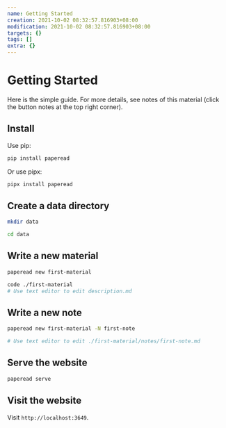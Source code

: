 ```yaml
---
name: Getting Started
creation: 2021-10-02 08:32:57.816903+08:00
modification: 2021-10-02 08:32:57.816903+08:00
targets: {}
tags: []
extra: {}
---
```


# Getting Started

Here is the simple guide. For more details, see notes of this material (click the button notes at the top right corner).

## Install

Use pip:

```sh
pip install paperead
```

Or use pipx:

```sh
pipx install paperead
```

## Create a data directory

```sh
mkdir data

cd data
```

## Write a new material

```sh
paperead new first-material

code ./first-material
# Use text editor to edit description.md
```

## Write a new note

```sh
paperead new first-material -N first-note

# Use text editor to edit ./first-material/notes/first-note.md
```

## Serve the website

```sh
paperead serve
```

## Visit the website

Visit `http://localhost:3649`.
